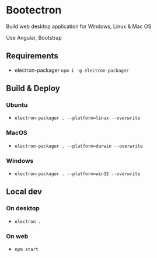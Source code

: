 # Bootectron

Build web desktop application for Windows, Linux & Mac OS

Use Angular, Bootstrap

## Requirements

* electron-packager `npm i -g electron-packager`

## Build & Deploy

### Ubuntu

* `electron-packager . --platform=linux --overwrite`

### MacOS

* `electron-packager . --platform=darwin --overwrite`

### Windows

* `electron-packager . --platform=win32 --overwrite`

## Local dev

### On desktop

* `electron .`

### On web

* `npm start`
